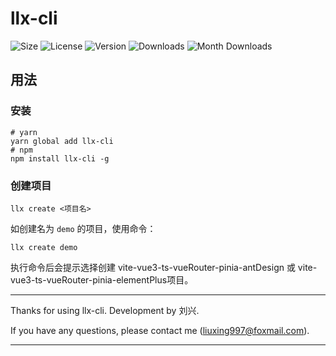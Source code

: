 # llx-cli

![Size](https://img.shields.io/bundlephobia/min/llx-cli?style=flat-square)
![License](https://img.shields.io/npm/l/llx-cli?style=flat-square)
![Version](https://img.shields.io/npm/v/llx-cli?style=flat-square)
![Downloads](https://img.shields.io/npm/dt/llx-cli?style=flat-square)
![Month Downloads](https://img.shields.io/npm/dm/llx-cli?style=flat-square)


## 用法

### 安装

```shell
# yarn 
yarn global add llx-cli
# npm 
npm install llx-cli -g
```

### 创建项目

```shell
llx create <项目名>
```
如创建名为 `demo` 的项目，使用命令：
```shell
llx create demo
```

执行命令后会提示选择创建 vite-vue3-ts-vueRouter-pinia-antDesign 或 vite-vue3-ts-vueRouter-pinia-elementPlus项目。


---
Thanks for using llx-cli. Development by 刘兴.

If you have any questions, please contact me (liuxing997@foxmail.com).

---

